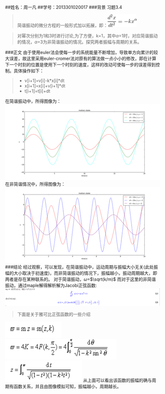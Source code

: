 ##姓名：周一凡
##学号：2013301020017
###背景
习题3.4
>简谐振动的微分方程的一般形式加以拓展，即：![](https://raw.githubusercontent.com/fxdhi/computationalphysics_N2013301020017/master/chapter3/gif.latex.gif)

>对幂次分别为1和3时进行讨论,为了方便，k=1，其中$\alpha$=1时，对应简谐振动的情况，$\alpha$=3为非简谐振动的情况。探究两者振幅与周期的关系。


###正文
由于使用euler法会使每一步的系统能量不断增加，导致单方向累计的较大误差，故这里采用euler-cromer法对原有的算法做一点小小的修改，即在计算下一个时刻的位置是使用下一个时刻的速度，这样的改动可使每一步的误差得到控制。具体操作如下：

> - v[i+1]=v[i]-k*x[i]*dt
> - x[i+1]=x[i]+v[i+1]*dt
> - t[i+1]=t[i]+dt

在简谐振动中，所得图像为：
![](https://raw.githubusercontent.com/fxdhi/computationalphysics_N2013301020017/master/chapter3/exercise3.4.1.png)
在非简谐情况中，所得图像为：
![](https://raw.githubusercontent.com/fxdhi/computationalphysics_N2013301020017/master/chapter3/exercise3.4.2.png)
###结论
经过观察，可以发现，在简谐振动中，运动周期与振幅大小无关(此处振幅的大小取决于初速度)，而非简谐振动的情况下，振幅越小，振动周期越大，即两者是存在某种联系的。
 对于简谐振动，$\omega$=$\sqrt(k/m)$
 而对于这里的非简谐振动，通过maple解得解析解为Jacobi正弦函数:![](https://raw.githubusercontent.com/fxdhi/computationalphysics_N2013301020017/master/chapter3/JacobiSN.PNG)
>下面是关于雅可比正弦函数的一些介绍


![](https://raw.githubusercontent.com/fxdhi/computationalphysics_N2013301020017/master/chapter3/3.PNG)
 ![](https://raw.githubusercontent.com/fxdhi/computationalphysics_N2013301020017/master/chapter3/1.PNG)
 ![](https://raw.githubusercontent.com/fxdhi/computationalphysics_N2013301020017/master/chapter3/2.PNG)
从上面可以看出该函数的振幅的确与周期有函数关系，并且由图像模拟可知，振幅越小，周期越长。
 
 
 